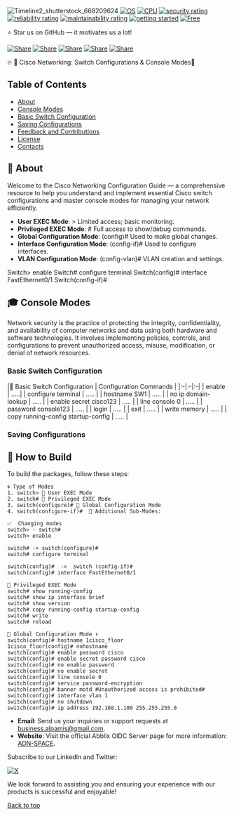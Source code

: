 <a name="top"></a>
![Timeline2_shutterstock_668209624](https://github.com/AOB-Creator/CCNA-road/blob/first-project/LAB02/image.png)
[![OS](https://img.shields.io/badge/OS-linux%2C%20windows%2C%20macOS-0078D4)]()
[![CPU](https://img.shields.io/badge/CPU-x86%2C%20x64%2C%20ARM%2C%20ARM64-FF8C00)]()
[![security rating](https://sonarcloud.io/api/project_badges/measure?project=Abblix_Oidc.Server&metric=security_rating)]()
[![reliability rating](https://sonarcloud.io/api/project_badges/measure?project=Abblix_Oidc.Server&metric=reliability_rating)]()
[![maintainability rating](https://sonarcloud.io/api/project_badges/measure?project=Abblix_Oidc.Server&metric=sqale_rating)]()
[![getting started](https://img.shields.io/badge/getting_started-guide-1D76DB)]()
[![Free](https://img.shields.io/badge/free_for_non_commercial_use-brightgreen)](#-license)

⭐ Star us on GitHub — it motivates us a lot!

[![Share](https://img.shields.io/badge/share-000000?logo=x&logoColor=white)](https://github.com/AOB-Creator/CCNA-road)
[![Share](https://img.shields.io/badge/share-1877F2?logo=facebook&logoColor=white)](https://github.com/AOB-Creator/CCNA-road)
[![Share](https://img.shields.io/badge/share-0A66C2?logo=linkedin&logoColor=white)](https://github.com/AOB-Creator/CCNA-road)
[![Share](https://img.shields.io/badge/share-FF4500?logo=reddit&logoColor=white)](https://github.com/AOB-Creator/CCNA-road)
[![Share](https://img.shields.io/badge/share-0088CC?logo=telegram&logoColor=white)](https://github.com/AOB-Creator/CCNA-road)

🔥 🚀 Cisco Networking: Switch Configurations & Console Modes📑

## Table of Contents
- [About](#-about)
- [Console Modes](#-consolemodes)
- [Basic Switch Configuration](#-basicswitchconfig)
- [Saving Configurations](#-saveconfig)
- [Feedback and Contributions](#-feedback-and-contributions)
- [License](#-license)
- [Contacts](#%EF%B8%8F-contacts)


## 🚀 About

Welcome to the Cisco Networking Configuration Guide — a comprehensive resource to help you understand and implement essential Cisco switch configurations and master console modes for managing your network efficiently.

- **User EXEC Mode**: > Limited access; basic monitoring.
- **Privileged EXEC Mode**: # Full access to show/debug commands.
- **Global Configuration Mode**: (config)# Used to make global changes.
- **Interface Configuration Mode**: (config-if)# Used to configure interfaces.
- **VLAN Configuration Mode**: (config-vlan)# VLAN creation and settings.

Switch> enable
Switch# configure terminal
Switch(config)# interface FastEthernet0/1
Switch(config-if)#

## 🎓 Console Modes

Network security is the practice of protecting the integrity, confidentiality, and availability of computer networks and data using both hardware and software technologies. It involves implementing policies, controls, and configurations to prevent unauthorized access, misuse, modification, or denial of network resources.

### Basic Switch Configuration
|🔧 Basic Switch Configuration | Configuration Commands |
|:-|:-|:-|
| enable | .....|
| configure terminal | ..... |
| hostname SW1 | ..... |
| no ip domain-lookup | ..... |
| enable secret cisco123 | ..... |
| line console 0 | ..... |
| password console123 | ..... |
| login | ..... |
| exit | ..... |
| write memory | ..... |
| copy running-config startup-config | ..... |

### Saving Configurations


## 📝 How to Build

To build the packages, follow these steps:

```shell
🌀️ Type of Modes
1. switch> 📡 User EXEC Mode
2. switch# 📡 Privileged EXEC Mode
3. switch(configure)# 📡 Global Configuration Mode
4. switch(configure-if)#  📡 Additional Sub-Modes:

✅  Changing modes
switch> - switch#
switch> enable

switch# -> switch(configure)#
switch# configure terminal

switch(config)#  ->  switch (config-if)# 
switch(config)# interface FastEthernet0/1

📡 Privileged EXEC Mode
switch# show running-config
switch# show ip interface brief
switch# show version
switch# copy running-config startup-config
switch# write
switch# reload

📡 Global Configuration Mode ⬇️
switch(config)# hostname 1cisco_floor
1cisco_floor(config)# nohostname
switch(config)# enable password cisco
switch(config)# enable secret password cisco
switch(config)# no enable password
switch(config)# no enable secret
switch(config)# line console 0
switch(config)# service password-encryption
switch(config)# banner motd #Unauthorized access is prohibited#
switch(config)# interface vlan 1
switch(config)# no shutdown
switch(config)# ip address 192.168.1.100 255.255.255.0

```


- **Email**: Send us your inquiries or support requests at [business.alpamis@gmail.com](mailto:business.alpamis@gmail.com).
- **Website**: Visit the official Abblix OIDC Server page for more information: [ADN-SPACE](https://alpamis-adn.vercel.app).

Subscribe to our LinkedIn and Twitter:

[![X](https://img.shields.io/badge/subscribe-white.svg?logo=data:image/svg%2bxml;base64,PHN2ZyB2aWV3Qm94PSIwIDAgMjQgMjQiIHhtbG5zPSJodHRwOi8vd3d3LnczLm9yZy8yMDAwL3N2ZyI+PHBhdGggZD0iTTE4LjkwMSAxLjE1M2gzLjY4bC04LjA0IDkuMTlMMjQgMjIuODQ2aC03LjQwNmwtNS44LTcuNTg0LTYuNjM4IDcuNTg0SC40NzRsOC42LTkuODNMMCAxLjE1NGg3LjU5NGw1LjI0MyA2LjkzMlpNMTcuNjEgMjAuNjQ0aDIuMDM5TDYuNDg2IDMuMjRINC4yOThaIi8+PHBhdGggc3R5bGU9ImZpbGw6I2ZmZjtzdHJva2Utd2lkdGg6LjAyMDkyNDEiIGQ9Ik0xMS4wMzYgMTIuMDI4IDQuMzg3IDMuMzM0bC0uMDYtLjA4SDYuNDhsNi41MTYgOC42MTQgNi41NzUgOC42OTQuMDYuMDhoLTIuMDA2eiIvPjwvc3ZnPg==)](https://x.com/AlpamisOmirbek2?t=n_PyU3oFaGuzd31dFO2UfQ&s=09)

We look forward to assisting you and ensuring your experience with our products is successful and enjoyable!

[Back to top](#top)
